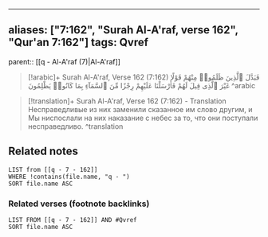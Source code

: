 
---
aliases: ["7:162", "Surah Al-A'raf, verse 162", "Qur'an 7:162"]
tags: Qvref
---

parent:: [[q - Al-A'raf (7)|Al-A'raf]]

> [!arabic]+ Surah Al-A'raf, Verse 162 (7:162)
> <span class="quran-arabic">فَبَدَّلَ ٱلَّذِينَ ظَلَمُوا۟ مِنْهُمْ قَوْلًا غَيْرَ ٱلَّذِى قِيلَ لَهُمْ فَأَرْسَلْنَا عَلَيْهِمْ رِجْزًا مِّنَ ٱلسَّمَآءِ بِمَا كَانُوا۟ يَظْلِمُونَ</span>
^arabic

> [!translation]+ Surah Al-A'raf, Verse 162 (7:162) - Translation
> Несправедливые из них заменили сказанное им слово другим, и Мы ниспослали на них наказание с небес за то, что они поступали несправедливо.
^translation



## Related notes
```dataview
LIST from [[q - 7 - 162]]
WHERE !contains(file.name, "q - ")
SORT file.name ASC
```

### Related verses (footnote backlinks)
```dataview
LIST FROM [[q - 7 - 162]] AND #Qvref
SORT file.name ASC
```

